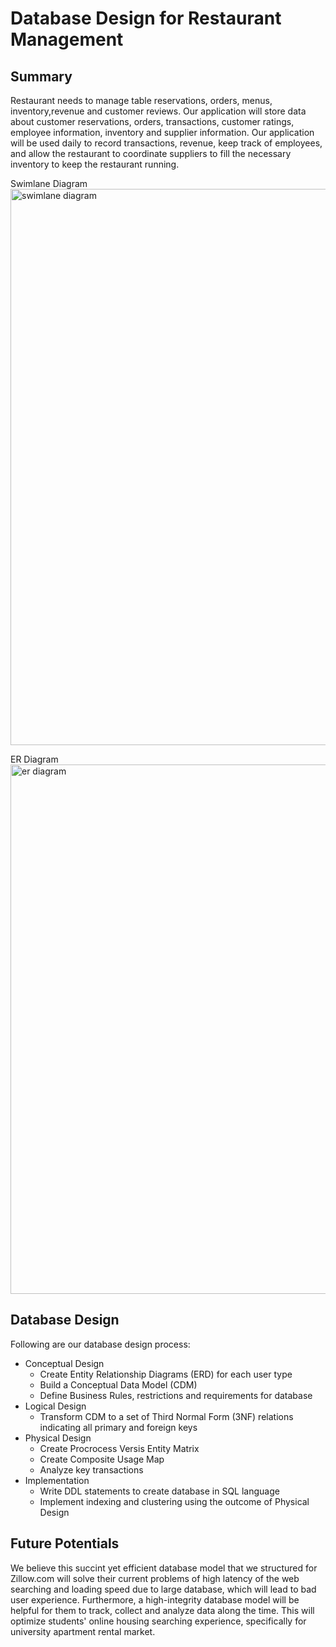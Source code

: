 # Database Design for Restaurant Management
## Summary
Restaurant needs to manage table reservations, orders, menus, inventory,revenue and customer reviews. Our application will store data about customer reservations, orders, transactions, customer ratings, employee information, inventory and supplier information. Our application will be used daily to record transactions, revenue, keep track of employees, and allow the restaurant to coordinate suppliers to fill the necessary inventory to keep the restaurant running.

Swimlane Diagram
<img width="890" alt="swimlane diagram" src="https://user-images.githubusercontent.com/41976548/43547052-0082091a-958f-11e8-8569-84b6fdc8d2d5.png">

ER Diagram
<img width="847" alt="er diagram" src="https://user-images.githubusercontent.com/41976548/43547193-662e78c0-958f-11e8-9d03-673ebe27163c.png">

## Database Design
Following are our database design process:

* Conceptual Design
    - Create Entity Relationship Diagrams (ERD) for each user type
    - Build a Conceptual Data Model (CDM)
    - Define Business Rules, restrictions and requirements for database
* Logical Design
    - Transform CDM to a set of Third Normal Form (3NF) relations indicating all primary and foreign keys
* Physical Design
    - Create Procrocess Versis Entity Matrix
    - Create Composite Usage Map
    - Analyze key transactions
* Implementation
    - Write DDL statements to create database in SQL language
    - Implement indexing and clustering using the outcome of Physical Design
    
## Future Potentials
We believe this succint yet efficient database model that we structured for Zillow.com will solve their current problems of high latency of the web searching and loading speed due to large database, which will lead to bad user experience. Furthermore, a high-integrity database model will be helpful for them to track, collect and analyze data along the time. This will optimize students' online housing searching experience, specifically for university apartment rental market. 

